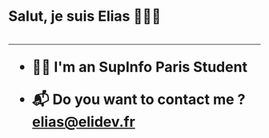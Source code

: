 <h1>Salut, je suis Elias 👋👨‍💻<h1>
<hr>
    
- 👨‍🎓 I'm an SupInfo Paris Student

- 📬 Do you want to contact me ? elias@elidev.fr
